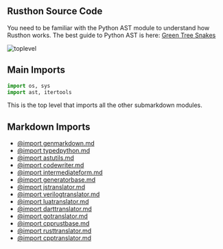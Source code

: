 Rusthon Source Code
-------------------

You need to be familiar with the Python AST module to understand how Rusthon works.
The best guide to Python AST is here: [Green Tree Snakes](https://greentreesnakes.readthedocs.org/en/latest/)

![toplevel](http://rusthon.github.io/Rusthon/images/RusthonToplevel.svg)


Main Imports
-------
```python
import os, sys
import ast, itertools

```

This is the top level that imports all the other submarkdown modules.


Markdown Imports
-------
* [@import genmarkdown.md](genmarkdown.md)
* [@import typedpython.md](typedpython.md)
* [@import astutils.md](astutils.md)
* [@import codewriter.md](codewriter.md)
* [@import intermediateform.md](intermediateform.md)
* [@import generatorbase.md](generatorbase.md)
* [@import jstranslator.md](jstranslator.md)
* [@import verilogtranslator.md](verilogtranslator.md)
* [@import luatranslator.md](luatranslator.md)
* [@import darttranslator.md](darttranslator.md)
* [@import gotranslator.md](gotranslator.md)
* [@import cpprustbase.md](cpprustbase.md)
* [@import rusttranslator.md](rusttranslator.md)
* [@import cpptranslator.md](cpptranslator.md)

